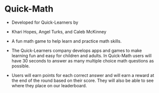 # Quick-Math

- Developed for Quick-Learners by

- Khari Hopes, Angel Turks, and Caleb McKinney

- A fun math game to help learn and practice math skills.

- The Quick-Learners company develops apps and games to make learning fun and easy for children and adults. In Quick-Math users will have 30 seconds to answer as many multiple choice math questions as possible.

- Users will earn points for each correct answer and will earn a reward at the end of the round based on their score. They will also be able to see where they place on our leaderboard.
